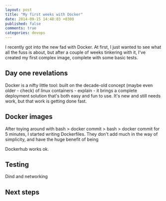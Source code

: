 ```yaml
---
layout: post
title: "My first weeks with Docker"
date: 2014-09-15 14:48:03 +0300
published: false
comments: true
categories: devops
---
```


I recently got into the new fad with Docker. At first, I just wanted to see what all the fuss is about, but after a couple of weeks tinkering with it, I've created my first complex image, complete with some basic tests.

## Day one revelations
Docker is a nifty little tool: built on the decade-old concept (maybe even older - check) of linux containers - explain - it brings a complete deployment solution that's both easy and fun to use.
It's new and still needs work, but that work is getting done fast.

## Docker images
After toying around with bash > docker commit > bash > docker commit for 5 minutes, I started writing Dockerfiles. They don't add much in the way of simplicity, and have the huge benefit of being 

Dockerhub works ok.

## Testing
Dind and networking

## Next steps
